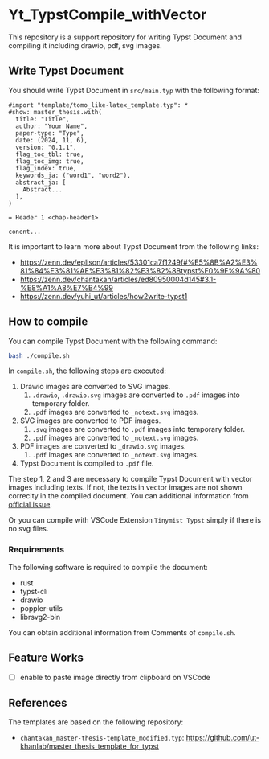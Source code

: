 # Yt_TypstCompile_withVector

This repository is a support repository for writing Typst Document and compiling it including drawio, pdf, svg images.

## Write Typst Document

You should write Typst Document in `src/main.typ` with the following format:

```typst
#import "template/tomo_like-latex_template.typ": *
#show: master_thesis.with(
  title: "Title",
  author: "Your Name",
  paper-type: "Type",
  date: (2024, 11, 6),
  version: "0.1.1",
  flag_toc_tbl: true,
  flag_toc_img: true, 
  flag_index: true,
  keywords_ja: ("word1", "word2"),
  abstract_ja: [
    Abstract...
  ],
)

= Header 1 <chap-header1>

conent...
```

It is important to learn more about Typst Document from the following links:

- https://zenn.dev/eplison/articles/53301ca7f1249f#%E5%8B%A2%E3%81%84%E3%81%AE%E3%81%82%E3%82%8Btypst%F0%9F%9A%80
- https://zenn.dev/chantakan/articles/ed80950004d145#3.1-%E8%A1%A8%E7%B4%99
- https://zenn.dev/yuhi_ut/articles/how2write-typst1

## How to compile

You can compile Typst Document with the following command:

```bash
bash ./compile.sh
```

In `compile.sh`, the following steps are executed:
1. Drawio images are converted to SVG images.
   1. `.drawio`, `.drawio.svg` images are converted to `.pdf` images into temporary folder.
   2. `.pdf` images are converted to `_notext.svg` images.
2. SVG images are converted to PDF images.
   1. `.svg` images are converted to `.pdf` images into temporary folder.
   2. `.pdf` images are converted to `_notext.svg` images.
3. PDF images are converted to `_drawio.svg` images.
   1. `.pdf` images are converted to `_notext.svg` images.
4. Typst Document is compiled to `.pdf` file.

The step 1, 2 and 3 are necessary to compile Typst Document with vector images including texts. If not, the texts in vector images are not shown correclty in the compiled document. You can additional information from [official issue](https://github.com/typst/typst/issues/1421).

Or you can compile with VSCode Extension `Tinymist Typst` simply if there is no svg files.


### Requirements

The following software is required to compile the document:

- rust
- typst-cli
- drawio
- poppler-utils
- librsvg2-bin

You can obtain additional information from Comments of `compile.sh`.

## Feature Works

- [ ] enable to paste image directly from clipboard on VSCode

## References

The templates are based on the following repository:

- `chantakan_master-thesis-template_modified.typ`: https://github.com/ut-khanlab/master_thesis_template_for_typst

